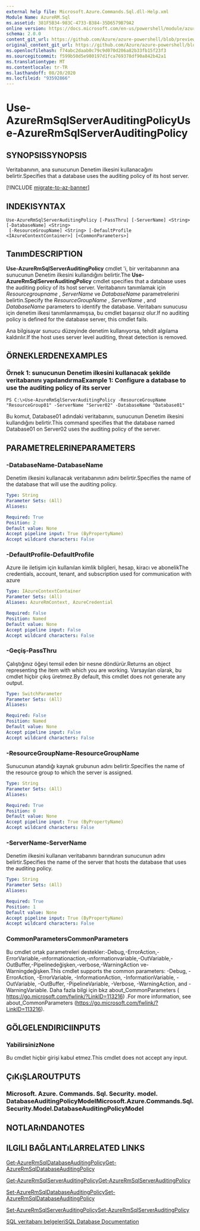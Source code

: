 ```yaml
---
external help file: Microsoft.Azure.Commands.Sql.dll-Help.xml
Module Name: AzureRM.Sql
ms.assetid: 381F5B34-983C-4733-B384-35D6579B79A2
online version: https://docs.microsoft.com/en-us/powershell/module/azurerm.sql/use-azurermsqlserverauditingpolicy
schema: 2.0.0
content_git_url: https://github.com/Azure/azure-powershell/blob/preview/src/ResourceManager/Sql/Commands.Sql/help/Use-AzureRmSqlServerAuditingPolicy.md
original_content_git_url: https://github.com/Azure/azure-powershell/blob/preview/src/ResourceManager/Sql/Commands.Sql/help/Use-AzureRmSqlServerAuditingPolicy.md
ms.openlocfilehash: f74abc2daab0c79c9d070d206a82b33fb15f23f3
ms.sourcegitcommit: f599b50d5e980197d1fca769378df90a842b42a1
ms.translationtype: MT
ms.contentlocale: tr-TR
ms.lasthandoff: 08/20/2020
ms.locfileid: "93592866"
---
```

# <span data-ttu-id="d7125-101">Use-AzureRmSqlServerAuditingPolicy</span><span class="sxs-lookup"><span data-stu-id="d7125-101">Use-AzureRmSqlServerAuditingPolicy</span></span>

## <span data-ttu-id="d7125-102">SYNOPSIS</span><span class="sxs-lookup"><span data-stu-id="d7125-102">SYNOPSIS</span></span>
<span data-ttu-id="d7125-103">Veritabanının, ana sunucunun Denetim ilkesini kullanacağını belirtir.</span><span class="sxs-lookup"><span data-stu-id="d7125-103">Specifies that a database uses the auditing policy of its host server.</span></span>

[!INCLUDE [migrate-to-az-banner](../../includes/migrate-to-az-banner.md)]

## <span data-ttu-id="d7125-104">INDEKI</span><span class="sxs-lookup"><span data-stu-id="d7125-104">SYNTAX</span></span>

```
Use-AzureRmSqlServerAuditingPolicy [-PassThru] [-ServerName] <String> [-DatabaseName] <String>
 [-ResourceGroupName] <String> [-DefaultProfile <IAzureContextContainer>] [<CommonParameters>]
```

## <span data-ttu-id="d7125-105">Tanım</span><span class="sxs-lookup"><span data-stu-id="d7125-105">DESCRIPTION</span></span>
<span data-ttu-id="d7125-106">**Use-AzureRmSqlServerAuditingPolicy** cmdlet 'i, bir veritabanının ana sunucunun Denetim ilkesini kullandığını belirtir.</span><span class="sxs-lookup"><span data-stu-id="d7125-106">The **Use-AzureRmSqlServerAuditingPolicy** cmdlet specifies that a database uses the auditing policy of its host server.</span></span>
<span data-ttu-id="d7125-107">Veritabanını tanımlamak için *Resourcegroupname* , *ServerName* ve *DatabaseName* parametrelerini belirtin.</span><span class="sxs-lookup"><span data-stu-id="d7125-107">Specify the *ResourceGroupName* , *ServerName* , and *DatabaseName* parameters to identify the database.</span></span>
<span data-ttu-id="d7125-108">Veritabanı sunucusu için denetim ilkesi tanımlanmamışsa, bu cmdlet başarısız olur.</span><span class="sxs-lookup"><span data-stu-id="d7125-108">If no auditing policy is defined for the database server, this cmdlet fails.</span></span>

<span data-ttu-id="d7125-109">Ana bilgisayar sunucu düzeyinde denetim kullanıyorsa, tehdit algılama kaldırılır.</span><span class="sxs-lookup"><span data-stu-id="d7125-109">If the host uses server level auditing, threat detection is removed.</span></span>

## <span data-ttu-id="d7125-110">ÖRNEKLERDEN</span><span class="sxs-lookup"><span data-stu-id="d7125-110">EXAMPLES</span></span>

### <span data-ttu-id="d7125-111">Örnek 1: sunucunun Denetim ilkesini kullanacak şekilde veritabanını yapılandırma</span><span class="sxs-lookup"><span data-stu-id="d7125-111">Example 1: Configure a database to use the auditing policy of its server</span></span>
```
PS C:\>Use-AzureRmSqlServerAuditingPolicy -ResourceGroupName "ResourceGroup01" -ServerName "Server02" -DatabaseName "Database01"
```

<span data-ttu-id="d7125-112">Bu komut, Database01 adındaki veritabanını, sunucunun Denetim ilkesini kullandığını belirtir.</span><span class="sxs-lookup"><span data-stu-id="d7125-112">This command specifies that the database named Database01 on Server02 uses the auditing policy of the server.</span></span>

## <span data-ttu-id="d7125-113">PARAMETRELERINE</span><span class="sxs-lookup"><span data-stu-id="d7125-113">PARAMETERS</span></span>

### <span data-ttu-id="d7125-114">-DatabaseName</span><span class="sxs-lookup"><span data-stu-id="d7125-114">-DatabaseName</span></span>
<span data-ttu-id="d7125-115">Denetim ilkesini kullanacak veritabanının adını belirtir.</span><span class="sxs-lookup"><span data-stu-id="d7125-115">Specifies the name of the database that will use the auditing policy.</span></span>

```yaml
Type: String
Parameter Sets: (All)
Aliases:

Required: True
Position: 2
Default value: None
Accept pipeline input: True (ByPropertyName)
Accept wildcard characters: False
```

### <span data-ttu-id="d7125-116">-DefaultProfile</span><span class="sxs-lookup"><span data-stu-id="d7125-116">-DefaultProfile</span></span>
<span data-ttu-id="d7125-117">Azure ile iletişim için kullanılan kimlik bilgileri, hesap, kiracı ve abonelik</span><span class="sxs-lookup"><span data-stu-id="d7125-117">The credentials, account, tenant, and subscription used for communication with azure</span></span>

```yaml
Type: IAzureContextContainer
Parameter Sets: (All)
Aliases: AzureRmContext, AzureCredential

Required: False
Position: Named
Default value: None
Accept pipeline input: False
Accept wildcard characters: False
```

### <span data-ttu-id="d7125-118">-Geçiş</span><span class="sxs-lookup"><span data-stu-id="d7125-118">-PassThru</span></span>
<span data-ttu-id="d7125-119">Çalıştığınız öğeyi temsil eden bir nesne döndürür.</span><span class="sxs-lookup"><span data-stu-id="d7125-119">Returns an object representing the item with which you are working.</span></span>
<span data-ttu-id="d7125-120">Varsayılan olarak, bu cmdlet hiçbir çıkış üretmez.</span><span class="sxs-lookup"><span data-stu-id="d7125-120">By default, this cmdlet does not generate any output.</span></span>

```yaml
Type: SwitchParameter
Parameter Sets: (All)
Aliases:

Required: False
Position: Named
Default value: None
Accept pipeline input: False
Accept wildcard characters: False
```

### <span data-ttu-id="d7125-121">-ResourceGroupName</span><span class="sxs-lookup"><span data-stu-id="d7125-121">-ResourceGroupName</span></span>
<span data-ttu-id="d7125-122">Sunucunun atandığı kaynak grubunun adını belirtir.</span><span class="sxs-lookup"><span data-stu-id="d7125-122">Specifies the name of the resource group to which the server is assigned.</span></span>

```yaml
Type: String
Parameter Sets: (All)
Aliases:

Required: True
Position: 0
Default value: None
Accept pipeline input: True (ByPropertyName)
Accept wildcard characters: False
```

### <span data-ttu-id="d7125-123">-ServerName</span><span class="sxs-lookup"><span data-stu-id="d7125-123">-ServerName</span></span>
<span data-ttu-id="d7125-124">Denetim ilkesini kullanan veritabanını barındıran sunucunun adını belirtir.</span><span class="sxs-lookup"><span data-stu-id="d7125-124">Specifies the name of the server that hosts the database that uses the auditing policy.</span></span>

```yaml
Type: String
Parameter Sets: (All)
Aliases:

Required: True
Position: 1
Default value: None
Accept pipeline input: True (ByPropertyName)
Accept wildcard characters: False
```

### <span data-ttu-id="d7125-125">CommonParameters</span><span class="sxs-lookup"><span data-stu-id="d7125-125">CommonParameters</span></span>
<span data-ttu-id="d7125-126">Bu cmdlet ortak parametreleri destekler:-Debug,-ErrorAction,-ErrorVariable,-ınformationaction,-ınformationvariable,-OutVariable,-OutBuffer,-Pipelinedeğişken,-verbose,-WarningAction ve-Warningdeğişken.</span><span class="sxs-lookup"><span data-stu-id="d7125-126">This cmdlet supports the common parameters: -Debug, -ErrorAction, -ErrorVariable, -InformationAction, -InformationVariable, -OutVariable, -OutBuffer, -PipelineVariable, -Verbose, -WarningAction, and -WarningVariable.</span></span> <span data-ttu-id="d7125-127">Daha fazla bilgi için bkz about_CommonParameters ( https://go.microsoft.com/fwlink/?LinkID=113216) .</span><span class="sxs-lookup"><span data-stu-id="d7125-127">For more information, see about_CommonParameters (https://go.microsoft.com/fwlink/?LinkID=113216).</span></span>

## <span data-ttu-id="d7125-128">GÖLGELENDIRICI</span><span class="sxs-lookup"><span data-stu-id="d7125-128">INPUTS</span></span>

### <span data-ttu-id="d7125-129">Yabilirsiniz</span><span class="sxs-lookup"><span data-stu-id="d7125-129">None</span></span>
<span data-ttu-id="d7125-130">Bu cmdlet hiçbir girişi kabul etmez.</span><span class="sxs-lookup"><span data-stu-id="d7125-130">This cmdlet does not accept any input.</span></span>

## <span data-ttu-id="d7125-131">ÇıKıŞLAR</span><span class="sxs-lookup"><span data-stu-id="d7125-131">OUTPUTS</span></span>

### <span data-ttu-id="d7125-132">Microsoft. Azure. Commands. Sql. Security. model. DatabaseAuditingPolicyModel</span><span class="sxs-lookup"><span data-stu-id="d7125-132">Microsoft.Azure.Commands.Sql.Security.Model.DatabaseAuditingPolicyModel</span></span>

## <span data-ttu-id="d7125-133">NOTLARıNDA</span><span class="sxs-lookup"><span data-stu-id="d7125-133">NOTES</span></span>

## <span data-ttu-id="d7125-134">ILGILI BAĞLANTıLAR</span><span class="sxs-lookup"><span data-stu-id="d7125-134">RELATED LINKS</span></span>

[<span data-ttu-id="d7125-135">Get-AzureRmSqlDatabaseAuditingPolicy</span><span class="sxs-lookup"><span data-stu-id="d7125-135">Get-AzureRmSqlDatabaseAuditingPolicy</span></span>](./Get-AzureRmSqlDatabaseAuditingPolicy.md)

[<span data-ttu-id="d7125-136">Get-AzureRmSqlServerAuditingPolicy</span><span class="sxs-lookup"><span data-stu-id="d7125-136">Get-AzureRmSqlServerAuditingPolicy</span></span>](./Get-AzureRmSqlServerAuditingPolicy.md)

[<span data-ttu-id="d7125-137">Set-AzureRmSqlDatabaseAuditingPolicy</span><span class="sxs-lookup"><span data-stu-id="d7125-137">Set-AzureRmSqlDatabaseAuditingPolicy</span></span>](./Set-AzureRmSqlDatabaseAuditingPolicy.md)

[<span data-ttu-id="d7125-138">Set-AzureRmSqlServerAuditingPolicy</span><span class="sxs-lookup"><span data-stu-id="d7125-138">Set-AzureRmSqlServerAuditingPolicy</span></span>](./Set-AzureRmSqlServerAuditingPolicy.md)

[<span data-ttu-id="d7125-139">SQL veritabanı belgeleri</span><span class="sxs-lookup"><span data-stu-id="d7125-139">SQL Database Documentation</span></span>](https://docs.microsoft.com/azure/sql-database/)


